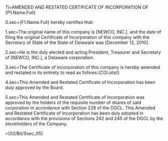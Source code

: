 Ti=AMENDED AND RESTATED CERTIFICATE OF INCORPORATION OF {P1.Name.Full}

0.sec={F1.Name.Full} hereby certifies that:

1.sec=The original name of this company is [NEWCO, INC.]. and the date of filing the original Certificate of Incorporation of this company with the Secretary of State of the State of Delaware was [December 12, 2010].

2.sec=He is the duly elected and acting President, Treasurer and Secretary of [NEWCO, INC.], a Delaware corporation.

3.sec=The Certificate of Incorporation of this company is hereby amended and restated in its entirety to read as follows:{COI.olist}

4.sec=This Amended and Restated Certificate of Incorporation has been duly approved by the Board.  

5.sec=This Amended and Restated Certificate of Incorporation was approved by the holders of the requisite number of shares of said corporation in accordance with Section 228 of the DGCL.  This Amended and Restated Certificate of Incorporation has been duly adopted in accordance with the provisions of Sections 242 and 245 of the DGCL by the stockholders of the Company.

=[02/Bit/Ssec_05]


